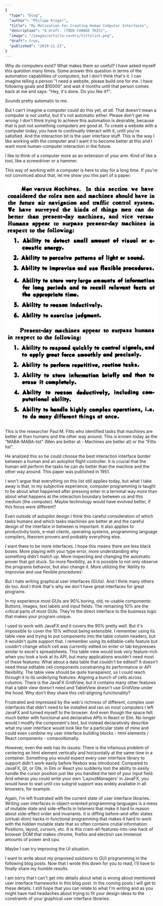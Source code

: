 ```yaml
---
{
  "type": "blog",
  "author": "Philipp Krüger",
  "title": "My Motivation for Creating Human Computer Interfaces",
  "description": "A draft. (TODO CHANGE THIS)",
  "image": "/images/article-covers/fittslist.png",
  "draft": true,
  "published": "2019-11-21",
}
---
```


Why do computers exist? What makes them so useful?
I have asked myself this question many times. Some answer this question in terms of the automation capabilities of computers, but I don't think that's it. I can imagine telling a person "I need a website, please build one for me. I have following goals and $10000" and wait 4 months until that person comes back at me and says: "Hey, it's done. Do you like it?".

Sounds pretty automatic to me.

But I can't imagine a computer could do this yet, _at all_. That doesn't mean a computer is not useful, but it's not automatic either. Please don't get me wrong: I don't think trying to achieve this automation is desirable, because that is just not something computers are good at. To create a website with a computer today, you have to continually interact with it, until you're satisfied. And the interaction bit is the user interface stuff. This is the way I like working with the computer and I want it to become better at this and I want more human-computer interaction in the future.

I like to think of a computer more as an extension of your arm. Kind of like a tool, like a screwdriver or a hammer.

This way of working with a computer is here to stay for a long time. If you're not convinced about that, let me show you this part of a paper:

![A scan of a paper that contains Paul M. Fitts' comparison of humans and machines](/images/content/FirstMABAMABA.png)

This is the researcher Paul M. Fitts who identified tasks that machines are better at than humans and the other way around. This is known today as the "MABA-MABA-list" (Men are better at - Machines are better at) or the "Fitts list".

He analized this so he could choose the best interaction interface border between a human and an autopilot flight controller. It is crucial that the human will perform the tasks he can do better than the machine and the other way around. This paper was published in 1951.

I won't argue that everything on this list still applies today, but what I take away is that, in my subjective experience, computer programming is taught to be about what happened after pressing enter in a terminal way more than about what happens at the interaction boundary between us and this medium (the computer). Maybe technology would have evolved better, if this focus were different?

Even outside of autopilot design I think this careful consideration of which tasks humans and which tasks machines are better at and the careful design of the interface in between is important. It also applies to productivity tools, e-mail clients, operating systems, programming language compilers, theorem provers and probably everything else.

I want there to be more interfaces. I hope this means there are less black boxes:
More playing with your type error, more understanding why something didn't match up.
More inspecting and changing the automatic prover that got stuck.
So more flexibility, as it is possible to not only observe the programs behavior, but also change it.
More utilizing the 'Ability to improvise and use flexible procedures'.

But I hate writing graphical user interfaces (GUIs). And I think many others do too. And I think that's why we don't have great interfaces for great programs.

In my experience most GUIs are 90% boring, old, re-usable components: Buttons, images, text labels and input fields. The remaining 10% are the critical parts of most GUIs: They're the direct interface to the business logic that makes your program unique.

I used to work with JavaFX and it covers the 90% pretty well. But it's impossible to cover the 10% without being extensible. I remember using its table view and trying to put components into the table column headers, but it wouldn't quite support that. I remember using its editable-cells feature but couldn't change which cell was currently edited on enter or tab keypresses similar to excel's spreadsheets.
This table view would look very feature-rich when you took a look at its API, but many applications wouldn't need most of these features: What about a data table that couldn't be edited? It doesn't need these editable cell components constraining its performance or API flexibility.
The table view should be quite transparent, so I could reach through it to its underlying features: Aligning a bunch of cells across columns.
There is the JavaFX GridView, but it contains many other features that a table view doesn't need and TableView doesn't use GridView under the hood. Why don't they share this cell-aligning functionality?

Frustrated and impressed by the web's richness of different, complex user interfaces that didn't need to be installed and ran on most computers I left JavaFX and turned myself to the browser. And even though the space felt much better with functional and declarative APIs in React or Elm. No longer would I modify the component's text, but instead declaratively describe what my user interface would look like for a particular state of mine and could even combine my user interface building blocks - html elements / React components - compositionally.

However, even the web has its issues: There is the infamous problem of centering an html element vertically and horizontally at the same time in a container. Something you would expect every user interface library to support didn't work easily before flexbox was introduced.
Compared to JavaFX, Qt, or Gtk, in Elm or React you suddenly lost the ability to easily handle the cursor position just like you handled the text of your input field.
And wheras you could write your own 'LayoutManagers' in JavaFX, you would have to wait until css subgrid support was widely available in all browsers, for example.

Again, I'm left frustrated with the current state of user interface libraries. Writing user interfaces in object-oriented programming languages is a mess of mutable state and side-effects in listeners that make it hard to reason about side-effect order and invariants. It is diffing before-and-after states (virtual-dom) hacks in functional programming that makes it hard to work with the hidden mutable state that so often contains crutial information: Positions, layout, cursors, etc. It is this cram-all-features-into-one hack of browser DOM that makes chrome, firefox and electron use immense amounts of power and cpu.

Maybe I can try improving the UI situation.

I want to write about my proposed solutions to GUI programming in the following blog posts. Now that I wrote this down for you to read, I'll have to finally share my humble results.

I am sorry that I can't get into details about what is wrong about mentioned user interface frameworks in this blog post. In the coming posts I will get to these details. I still hope that you can relate to what I'm writing and as you might have had headaches about trying to fit your design ideas to the constraints of your graphical user interface libraries.
